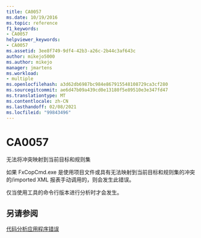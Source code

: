 ```yaml
---
title: CA0057
ms.date: 10/19/2016
ms.topic: reference
f1_keywords:
- CA0057
helpviewer_keywords:
- CA0057
ms.assetid: 3ee8f749-9df4-42b3-a26c-2b44c3af643c
author: mikejo5000
ms.author: mikejo
manager: jmartens
ms.workload:
- multiple
ms.openlocfilehash: a3d62db6987bc984e867915548108729ca3cf280
ms.sourcegitcommit: ae6d47b09a439cd0e13180f5e89510e3e347fd47
ms.translationtype: MT
ms.contentlocale: zh-CN
ms.lasthandoff: 02/08/2021
ms.locfileid: "99843496"
---
```

# <a name="ca0057"></a>CA0057
无法将冲突映射到当前目标和规则集

如果 FxCopCmd.exe 是使用项目文件或具有无法映射到当前目标和规则集的冲突的/imported XML 报表手动调用的，则会发生此错误。

仅当使用工具的命令行版本进行分析时才会发生。

## <a name="see-also"></a>另请参阅
[代码分析应用程序错误](../code-quality/code-analysis-application-errors.md)
